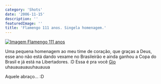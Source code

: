 ```yaml
---
category: 'Shots'
date: '2006-11-15'
description: ''
featuredImage: ''
title: 'Flamengo 111 anos. Singela homenagem.'
---
```


[![Imagem Flamengo 111 anos](http://flamengo.globo.com/resources/7127.jpg)](http://flamengo.globo.com/)

Uma pequena homenagem ao meu time de coração, que graças a Deus, esse ano não está dando vexame no Brasileirão e ainda ganhou a Copa do Brasil e já está na Libertadores. :D Essa é pra você [Gio](http://bitfrito.com/blog/) uhauauauauuhauauua

Aquele abraço... :D
